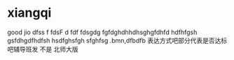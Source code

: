 # xiangqi
good jio
dfss f
fdsF d
fdf fdsgdg
fgfdghdhhdhsghgfdhfd
hdfhfgsh
gsfdhgdfhdfsh
hsdfghsfgh
sfghfsg
.bmn,dfbdfb
表达方式吧部分代表是否达标吧辅导班发
不是  北师大版

